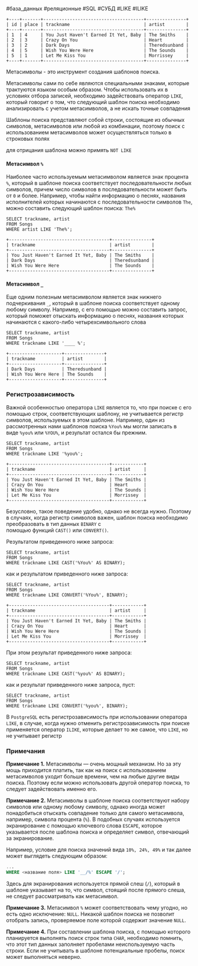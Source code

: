 #база_данных #реляционные #SQL #СУБД #LIKE #ILIKE


``` Таблица для примеров
+----+-------+--------------------------------------+---------------+
| id | place | trackname                            | artist        |
+----+-------+--------------------------------------+---------------+
| 1  | 4     | You Just Haven't Earned It Yet, Baby | The Smiths    |
| 2  | 3     | Crazy On You                         | Heart         |
| 3  | 2     | Dark Days                            | Theredsunband |
| 4  | 5     | Wish You Were Here                   | The Sounds    |
| 5  | 1     | Let Me Kiss You                      | Morrissey     |
+----+-------+--------------------------------------+---------------+
```
Метасимволы - это инструмент создания шаблонов поиска. 

Метасимволы сами по себе являются специальными знаками, которые трактуются языком особым образом. Чтобы использовать их в условиях отбора записей, необходимо задействовать оператор `LIKE`, который говорит о том, что следующий шаблон поиска необходимо анализировать с учетом метасимволов, а не искать точные совпадения

Шаблоны поиска представляют собой строки, состоящие из обычных символов, метасимволов или любой из комбинации, поэтому поиск с использованием метасимволов может осуществляться только в строковых полях

для отрицания шаблона можно примять `NOT LIKE`
#### Метасимвол `%`
Наиболее часто используемым метасимволом является знак процента `%`, который в шаблоне поиска соответствует последовательности любых символов, причем число символов в последовательности может быть от `0` и более. Например, чтобы найти информацию о песнях, названия исполнителей которых начинаются с последовательности символов `The`, можно составить следующий шаблон поиска: `The%`
```MySQL
SELECT trackname, artist
FROM Songs
WHERE artist LIKE 'The%';
```
```
+--------------------------------------+---------------+
| trackname                            | artist        |
+--------------------------------------+---------------+
| You Just Haven't Earned It Yet, Baby | The Smiths    |
| Dark Days                            | Theredsunband |
| Wish You Were Here                   | The Sounds    |
+--------------------------------------+---------------+
```
#### Метасимвол `_`
Еще одним полезным метасимволом является знак нижнего подчеркивания `_`, который в шаблоне поиска соответствует одному любому символу. Например, с его помощью можно составить запрос, который поможет отыскать информацию о песнях, названия которых начинаются с какого-либо четырехсимвольного слова
```MySQL
SELECT trackname, artist
FROM Songs
WHERE trackname LIKE '____ %';
```
```
+--------------------+---------------+
| trackname          | artist        |
+--------------------+---------------+
| Dark Days          | Theredsunband |
| Wish You Were Here | The Sounds    |
+--------------------+---------------+
```
### Регистрозависимость
Важной особенностью оператора `LIKE` является то, что при поиске с его помощью строк, соответствующих шаблону, не учитывается регистр символов, используемых в этом шаблоне. Например, один из рассмотренных нами шаблонов поиска `%You%` мы могли записать в виде `%you%` или `%YOU%`, и результат остался бы прежним.
```MySQL
SELECT trackname, artist
FROM Songs
WHERE trackname LIKE '%you%';
```
```
+--------------------------------------+------------+
| trackname                            | artist     |
+--------------------------------------+------------+
| You Just Haven't Earned It Yet, Baby | The Smiths |
| Crazy On You                         | Heart      |
| Wish You Were Here                   | The Sounds |
| Let Me Kiss You                      | Morrissey  |
+--------------------------------------+------------+
```

Безусловно, такое поведение удобно, однако не всегда нужно. Поэтому в случаях, когда регистр символов важен, шаблон поиска необходимо преобразовать в тип данных `BINARY` с помощью функций `CAST()` или `CONVERT()`.

Результатом приведенного ниже запроса:
```MySQL
SELECT trackname, artist
FROM Songs
WHERE trackname LIKE CAST('%You%' AS BINARY);
```
как и результатом приведенного ниже запроса:
```MySQL
SELECT trackname, artist
FROM Songs
WHERE trackname LIKE CONVERT('%You%', BINARY);
```
```
+--------------------------------------+------------+
| trackname                            | artist     |
+--------------------------------------+------------+
| You Just Haven't Earned It Yet, Baby | The Smiths |
| Crazy On You                         | Heart      |
| Wish You Were Here                   | The Sounds |
| Let Me Kiss You                      | Morrissey  |
+--------------------------------------+------------+
```

При этом результат приведенного ниже запроса:
```MySQL
SELECT trackname, artist
FROM Songs
WHERE trackname LIKE CAST('%you%' AS BINARY);
```
как и результат приведенного ниже запроса, пуст:
```MySQL
SELECT trackname, artist
FROM Songs
WHERE trackname LIKE CONVERT('%you%', BINARY);
```

В `PostgreSQL` есть регистрозависимость при использовании оператора `LIKE`, в случае, когда нужно отменить регистрозависимость при поиске применяется оператор `ILIKE`, которые делает то же самое, что `LIKE`, но не учитывает регистр
### Примечания

**Примечание 1.** Метасимволы — очень мощный механизм. Но за эту мощь приходится платить, так как на поиск с использованием метасимволов уходит больше времени, чем на любые другие виды поиска. Поэтому если можно использовать другой оператор поиска, то следует задействовать именно его.

**Примечание 2.** Метасимволы в шаблоне поиска соответствуют набору символов или одному любому символу, однако иногда может понадобиться отыскать совпадение только для самого метасимвола, например, символа процента (`%`). В подобных случаях используется экранирование с помощью ключевого слова `ESCAPE`, которое указывается после шаблона поиска и определяет символ, отвечающий за экранирование.

Например, условие для поиска значений вида `10%, 24%, 49%` и так далее может выглядеть следующим образом:

```sql
...
WHERE <название поля> LIKE '__/%' ESCAPE '/';
```

Здесь для экранирования используется прямой слеш (`/`), который в шаблоне указывает на то, что символ, стоящий после прямого слеша, не следует рассматривать как метасимвол. 

**Примечание 3.** Метасимвол `%` может соответствовать чему угодно, но есть одно исключение: `NULL`. Никакой шаблон поиска не позволит отобрать запись, проверяемое поле которой содержит значение `NULL`.

**Примечание 4.** При составлении шаблона поиска, с помощью которого планируется выполнять поиск строк типа `CHAR`, необходимо помнить, что этот тип данных заполняет пробелами неиспользуемую часть строки. Если не учитывать в шаблоне потенциальные пробелы, поиск может выполняться неверно.